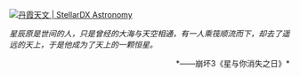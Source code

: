[![丹霞天文 | StellarDX Astronomy](https://github-readme-stats.vercel.app/api?username=StellarDX)](https://github.com/anuraghazra/github-readme-stats)

*星辰原是世间的人，只是曾经的大海与天空相通，有一人乘筏顺流而下，却去了遥远的天上，于是他成为了天上的一颗恒星。*
<div align = "right">*——崩坏3《星与你消失之日》*</div>
